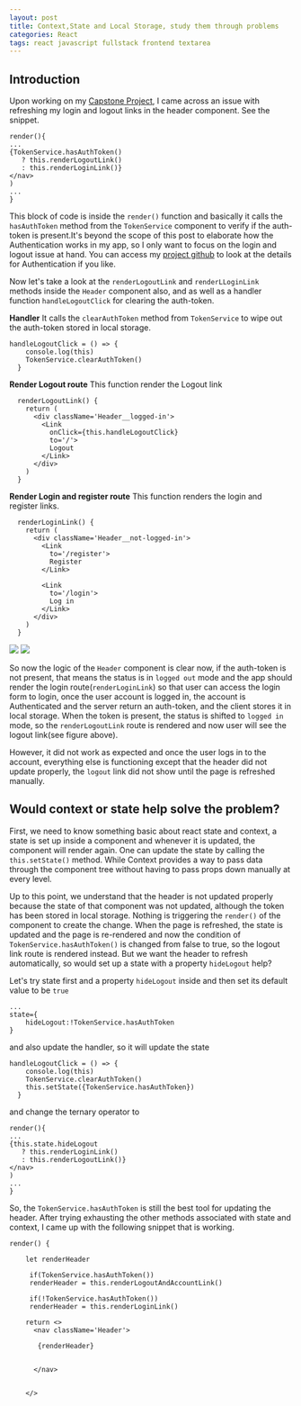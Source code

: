 ```yaml
---
layout: post
title: Context,State and Local Storage, study them through problems
categories: React
tags: react javascript fullstack frontend textarea
---
```


## Introduction

Upon working on my [Capstone Project](), I came across an issue with refreshing my login and logout
links in the header component. See the snippet.

```
render(){
...
{TokenService.hasAuthToken()
   ? this.renderLogoutLink()
   : this.renderLoginLink()}
</nav>
)
...
}
```
This block of code is inside the `render()` function and basically it calls the `hasAuthToken` method from the `TokenService` component to verify if the auth-token is present.It's beyond the scope of this post to elaborate how the Authentication works in my app, so I only want to focus on the login and logout issue at hand. You can access my [project github](https://github.com/JizongL/stressTrac-client) to look at the details for Authentication if you like.

Now let's take a look at the `renderLogoutLink` and `renderLLoginLink` methods inside the `Header` component also, and as well as a handler function `handleLogoutClick` for clearing the auth-token.

**Handler**
It calls the `clearAuthToken` method from `TokenService` to wipe out the auth-token stored in local storage.
```
handleLogoutClick = () => {
    console.log(this)
    TokenService.clearAuthToken()
  }
```
**Render Logout route**
This function render the Logout link
```
  renderLogoutLink() {
    return (
      <div className='Header__logged-in'>
        <Link
          onClick={this.handleLogoutClick}
          to='/'>
          Logout
        </Link>
      </div>
    )
  }
```

**Render Login and register route**
This function renders the login and register links.
```
  renderLoginLink() {
    return (
      <div className='Header__not-logged-in'>
        <Link
          to='/register'>
          Register
        </Link>

        <Link
          to='/login'>
          Log in
        </Link>
      </div>
    )
  }
```
<img src="{{root_url | prepend: site.baseurl}}/asset/full_stack_dev/react/context-state-localStorage/logout.png">

<img src="{{root_url | prepend: site.baseurl}}/asset/full_stack_dev/react/context-state-localStorage/login.png">


So now the logic of the `Header` component is clear now, if the auth-token is not present, that means the status is in `logged out` mode and the app should render the login route(`renderLoginLink`) so that user can access the login form to login, once the user account is logged in, the account is Authenticated and the server return an auth-token, and the client stores it in local storage. When the token is present, the status is shifted to `logged in` mode, so the `renderLogoutLink` route is rendered and now user will see the logout link(see figure above).

However, it did not work as expected and once the user logs in to the account, everything else is functioning except that the header did not update properly, the `logout` link did not show until the page is refreshed manually.

## Would context or state help solve the problem?
First, we need to know something basic about react state and context, a state is set up inside a component and whenever it is updated, the component will render again. One can update the state by calling the `this.setState()` method. While Context provides a way to pass data through the component tree without having to pass props down manually at every level.

Up to this point, we understand that the header is not updated properly because the state of that component was not updated, although the token has been stored in local storage. Nothing is triggering the `render()` of the component to create the change. When the page is refreshed, the state is updated and the page is re-rendered and now the condition of `TokenService.hasAuthToken()` is changed from false to true, so the logout link route is rendered instead. But we want the header to refresh automatically, so would set up a state with a property `hideLogout` help?


 Let's try state first and a property `hideLogout` inside and then set its default value to be `true`

```
...
state={
    hideLogout:!TokenService.hasAuthToken
}

```

and also update the handler, so it will update the state

```
handleLogoutClick = () => {
    console.log(this)
    TokenService.clearAuthToken()
    this.setState({TokenService.hasAuthToken})
  }
```

and change the ternary operator to

```
render(){
...
{this.state.hideLogout
   ? this.renderLoginLink()
   : this.renderLogoutLink()}
</nav>
)
...
}

```



So, the `TokenService.hasAuthToken` is still the best tool for updating the header. After trying
exhausting the other methods associated with state and context, I came up with the following snippet that is working.  

```
render() {

    let renderHeader

     if(TokenService.hasAuthToken())
     renderHeader = this.renderLogoutAndAccountLink()

     if(!TokenService.hasAuthToken())
     renderHeader = this.renderLoginLink()

    return <>
      <nav className='Header'>

       {renderHeader}


      </nav>


    </>


```
